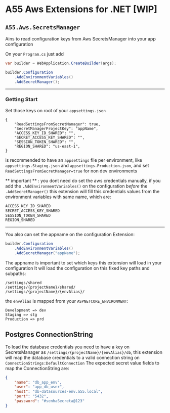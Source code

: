 # A55 Aws Extensions for .NET [WIP]

## `A55.Aws.SecretsManager`

Ains to read configuration keys from Aws SecretsManager into your app configuration

On your `Program.cs` just add

```cs
var builder = WebApplication.CreateBuilder(args);

builder.Configuration
    .AddEnvironmentVariables()
    .AddSecretManager();

```
---

### Getting Start

Set those keys on root of your `appsettings.json`

```json5
{
    "ReadSettingsFromSecretManager": true,
    "SecretManagerProjectKey": "appName",
    "ACCESS_KEY_ID_SHARED": "",
    "SECRET_ACCESS_KEY_SHARED": "",
    "SESSION_TOKEN_SHARED": "",
    "REGION_SHARED": "us-east-1",
}
```
is recommended to have an `appsettings` file per environment, like `appsettings.Staging.json` and `appsettings.Production.json`, and set `ReadSettingsFromSecretManager=true`  for non dev environments

** important ** : you dont need do set the aws credentials manually, if you add the `.AddEnvironmentVariables()` on the configuration *before* the `.AddSecretManager()` this extension will fill this credentials values from the environment variables with same name, which are:

```sh
ACCESS_KEY_ID_SHARED
SECRET_ACCESS_KEY_SHARED
SESSION_TOKEN_SHARED
REGION_SHARED
```
---

You also can set the appname on the configuration Extension:

```cs
builder.Configuration
    .AddEnvironmentVariables()
    .AddSecretManager("appName");

```

The appname is important to set which keys this extension will load in your configuration
It will load the configuration on this fixed key paths and subpaths:

```
/settings/shared
/settings/{projectName}/shared/
/settings/{projectName}/{envAlias}/
```

the `envAlias` is mapped from your `ASPNETCORE_ENVIRONMENT`:

```
Development => dev
Staging => stg
Production => prd
```

## Postgres ConnectionString

To load the database credentials you need to have a key on SecretsManager as `/settings/{projectName}/{envAlias}/db`, this extension will map the database credentials to a valid connection string on `ConnectionStrings:DefaultConnection`
The expected secret value fields to map the ConnectionString are:

```json
{
	"name": "db_app_env",
	"user": "app_db_user",
	"host": "db-datasources-env.a55.local",
	"port": "5432",
	"password": "#senhaSecreta@123"
}

```


